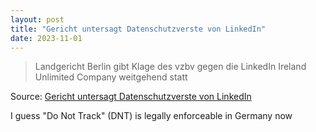 ```yaml
---
layout: post
title: "Gericht untersagt Datenschutzverste von LinkedIn"
date: 2023-11-01
---
```


> Landgericht Berlin gibt Klage des vzbv gegen die LinkedIn Ireland
Unlimited Company weitgehend statt

Source: [Gericht untersagt Datenschutzverste von LinkedIn](
https://www.vzbv.de/urteile/gericht-untersagt-datenschutzverstoesse-von-linkedin
)

I guess "Do Not Track" (DNT) is legally enforceable in Germany now

